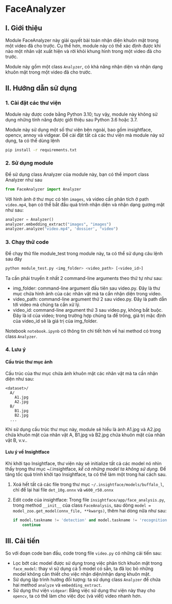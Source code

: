 # FaceAnalyzer

## I. Giới thiệu

Module FaceAnalyzer này giải quyết bài toán nhận diện khuôn mặt trong một video đã cho trước. Cụ thể hơn, module này có thể xác định được khi nào một nhân vật xuất hiện và rời khỏi khung hình trong một video đã cho trước.

Module này gồm một class `Analyzer`, có khả năng nhận diện và nhận dạng khuôn mặt trong một video đã cho trước. 

## II. Hướng dẫn sử dụng

### 1. Cài đặt các thư viện

Module này được code bằng Python 3.10; tuy vậy, module này không sử dụng những tính năng được giới thiệu sau Python 3.6 hoặc 3.7.

Module này sử dụng một số thư viện bên ngoài, bao gồm insightface, opencv, annoy và vidgear. Để cài đặt tất cả các thư viện mà module này sử dụng, ta có thể dùng lệnh

```bash
pip install -r requirements.txt
```

### 2. Sử dụng module

Để sử dụng class Analyzer của module này, bạn có thể import class Analyzer như sau

```python
from FaceAnalyzer import Analyzer
```

Với hình ảnh ở thư mục có tên `images`, và video cần phân tích ở path `video.mp4`, bạn có thể bắt đầu quá trình nhận diện và nhận dạng gương mặt như sau:

```py
analyzer = Analyzer()
analyzer.embedding_extract("images", "images")
analyzer.analyze("video.mp4", 'dossier', "video")
```



### 3. Chạy thử code

Để chạy thử file module_test trong module này, ta có thể sử dụng câu lệnh sau đây

```bash
python module_test.py <img_folder> <video_path> [<video_id>]
```

Ta cần phải truyền ít nhất 2 command-line arguments theo thứ tự như sau:

- img_folder: command-line argument đầu tiên sau video.py. Đây là thư mục chứa hình ảnh của các nhân vật mà ta cần nhận diện trong video.
- video_path: command-line argument thứ 2 sau video.py. Đây là path dẫn tới video mà chúng ta cần xử lý.
- video_id: command-line argument thứ 3 sau video.py, không bắt buộc. Đây là id của video; trong trường hợp chúng ta để trống, giá trị mặc định của video_id sẽ là giá trị của img_folder.

Notebook `notebook.ipynb` có thông tin chi tiết hơn về hai method có trong class `Analyzer`.

### 4. Lưu ý

#### Cấu trúc thư mục ảnh

Cấu trúc của thư mục chứa ảnh khuôn mặt các nhân vật mà ta cần nhận diện như sau:

```
<dataset>/
  A/
    A1.jpg
    A2.jpg
  B/
    B1.jpg
    B2.jpg
  ...
```

Khi sử dụng cấu trúc thư mục này, module sẽ hiểu là ảnh A1.jpg và A2.jpg chứa khuôn mặt của nhân vật A, B1.jpg và B2.jpg chứa khuôn mặt của nhân vật B, v.v..

#### Lưu ý về Insightface

Khi khởi tạo Insightface, thư viện này sẽ initialize tất cả các model nó nhìn thấy trong thư mục ~/.insightface, *kể cả những model ta không sử dụng.* Để tăng tốc quá trình khởi tạo Insightface, ta có thể làm một trong hai cách sau.

1. Xoá hết tất cả các file trong thư mục `~/.insightface/models/buffalo_l`, chỉ để lại hai file `det_10g.onnx` và `w600_r50.onnx`

2. Edit code của insightface: Trong file `ínsightface/app/face_analysis.py`, trong method `__init__` của class `FaceAnalysis`, sau dòng `model = model_zoo.get_model(onnx_file, **kwargs)`, thêm hai dòng nữa như sau:

   ```py
   if model.taskname != 'detection' and model.taskname != 'recognition':
       continue
   ```

## III. Cải tiến

So với đoạn code ban đầu, code trong file `video.py` có những cải tiến sau:

- Lọc bớt các model được sử dụng trong việc phân tích khuôn mặt trong `face_model`: thay vì sử dụng cả 5 model có sẵn, ta đã lọc bỏ những model không cần thiết cho việc nhận diện/nhận dạng khuôn mặt.
- Sử dụng lập trình hướng đối tượng: ta sử dụng class `Analyzer` để chứa hai method `analyze` và `embedding_extract`.
- Sử dụng thư viện `vidgear`: Bằng việc sử dụng thư viện này thay cho `opencv`, ta có thể làm cho việc đọc (và viết) video nhanh hơn.
